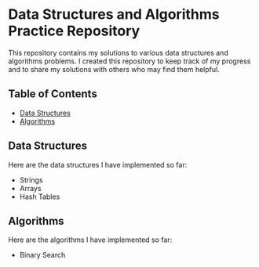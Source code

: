 # Data Structures and Algorithms Practice Repository

This repository contains my solutions to various data structures and algorithms problems. I created this repository to keep track of my progress and to share my solutions with others who may find them helpful.

## Table of Contents

- [Data Structures](#data-structures)
- [Algorithms](#algorithms)

## Data Structures

Here are the data structures I have implemented so far:

- Strings
- Arrays
- Hash Tables

## Algorithms

Here are the algorithms I have implemented so far:

- Binary Search


